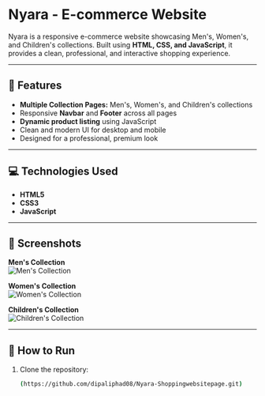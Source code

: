 # Nyara - E-commerce Website

Nyara is a responsive e-commerce website showcasing Men's, Women's, and Children's collections. Built using **HTML, CSS, and JavaScript**, it provides a clean, professional, and interactive shopping experience.

---

## 🌟 Features

- **Multiple Collection Pages:** Men's, Women's, and Children's collections  
- Responsive **Navbar** and **Footer** across all pages  
- **Dynamic product listing** using JavaScript  
- Clean and modern UI for desktop and mobile  
- Designed for a professional, premium look  

---

## 💻 Technologies Used

- **HTML5**  
- **CSS3**  
- **JavaScript**  

---

## 📸 Screenshots

**Men's Collection**  
![Men's Collection](<img width="1920" height="1080" alt="Screenshot 2025-10-07 181456" src="https://github.com/user-attachments/assets/820ec982-3d94-4140-a636-68a97d1ca70a" />
)  

**Women's Collection**  
![Women's Collection](<img width="1920" height="1080" alt="Screenshot 2025-10-07 181519" src="https://github.com/user-attachments/assets/e1979083-516d-4b73-bc80-5b58550ad9af" />
)  

**Children's Collection**  
![Children's Collection](<img width="1920" height="1080" alt="Screenshot 2025-10-07 181535" src="https://github.com/user-attachments/assets/a14cfaed-2f89-4215-82ad-10a00ee664e7" />
)  

---

## 🚀 How to Run

1. Clone the repository:  
   ```bash
   (https://github.com/dipaliphad08/Nyara-Shoppingwebsitepage.git)
